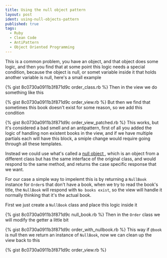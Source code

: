```yaml
---
title: Using the null object pattern
layout: post
ident: using-null-objects-pattern
published: true
tags:
  - Ruby
  - Clean Code
  - AntiPattern
  - Object Oriented Programming
---
```

This is a common problem, you have an object, and that object does some logic,
and then you find that at some point this logic needs a special condition,
because the object is null, or somet variable inside it that holds another
variable is null, here's a small example
<!-- more -->
{% gist 8c0730a0911b3f871d9c order_class.rb %}
Then in the view we do something like this

{% gist 8c0730a0911b3f871d9c order_view.rb %}
But then we find that sometimes this book doesn't exist for some reason, so we
add this condition

{% gist 8c0730a0911b3f871d9c order_view_patched.rb %}
This works, but it's considered a bad smell and an antipattern, first of all
you added the logic of handling non existent books in the view, and if we have
multiple partials each will have this block, a smiple change would require
going through all these templates.

Instead we could use what's called a [null object ][wikipedia-null-object],
which is an object from a different class but has the same interface of the
original class, and would respond to the same method, and returns the case
specific response that we want.

For our case a simple way to impelemt this is by returning a `NullBook`
instance for `Order`s that don't have a book, when we try to read the book's
title, the `NullBook` will respond with `No books exist`, so the view will
handle it normally thinking that it's the actual book.

First we just create a `NullBook` class and place this logic inside it

{% gist 8c0730a0911b3f871d9c null_book.rb %}
Then in the `Order` class we will modify the getter a little bit

{% gist 8c0730a0911b3f871d9c order_with_nullbook.rb %}
This way if `@book` is null then we return an instance of `NullBook`, now we can
clean up the view back to this

{% gist 8c0730a0911b3f871d9c order_view.rb %}

[wikipedia-null-object]: https://en.wikipedia.org/wiki/Null_Object_pattern
